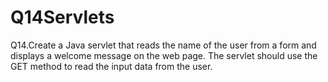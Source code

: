 # Q14Servlets
Q14.Create a Java servlet that reads the name of the user from a form and displays a
welcome message on the web page. The servlet should use the GET method to read
the input data from the user.
